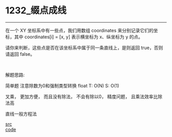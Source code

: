 # 1232_缀点成线
---

在一个 XY 坐标系中有一些点，我们用数组 coordinates 来分别记录它们的坐标，其中 coordinates[i] = [x, y] 表示横坐标为 x、纵坐标为 y 的点。

请你来判断，这些点是否在该坐标系中属于同一条直线上，是则返回 true，否则请返回 false。

 


解题思路:

简单题
注意除数为0和强制类型转换 float
T: O(N)
S: O(1)

叉乘， 更加方便， 而且没有除法， 不会有除以0， 精度问题， 且乘法效率比除法高

直线一般方程法

[src](https://leetcode-cn.com/problems/check-if-it-is-a-straight-line/) <br>
[code](code/1232.c) <br>
